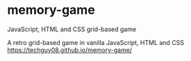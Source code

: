 # memory-game
JavaScript, HTML and CSS grid-based game

A retro grid-based game in vanilla JavaScript, HTML and CSS
https://techguy08.github.io/memory-game/

